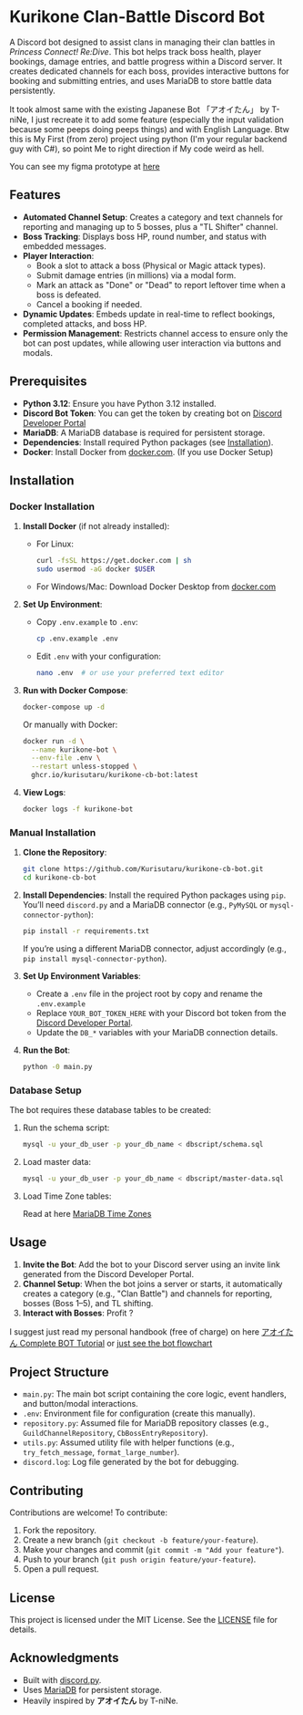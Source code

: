 # Kurikone Clan-Battle Discord Bot

A Discord bot designed to assist clans in managing their clan battles in *Princess Connect! Re:Dive*. This bot helps track boss health, player bookings, damage entries, and battle progress within a Discord server. It creates dedicated channels for each boss, provides interactive buttons for booking and submitting entries, and uses MariaDB to store battle data persistently.

It took almost same with the existing Japanese Bot 「アオイたん」 by T-niNe, I just recreate it to add some feature (especially the input validation because some peeps doing peeps things) and with English Language.
Btw this is My First (from zero) project using python (I'm your regular backend guy with C#), so point Me to right direction if My code weird as hell.

You can see my figma prototype at [here](https://www.figma.com/proto/C1qiBAUNZNNeChsM1usGzk/Discord---Purikone-CB-Bot?node-id=0-1&t=oIsnig840b2wEMJH-1)

## Features

- **Automated Channel Setup**: Creates a category and text channels for reporting and managing up to 5 bosses, plus a "TL Shifter" channel.
- **Boss Tracking**: Displays boss HP, round number, and status with embedded messages.
- **Player Interaction**:
  - Book a slot to attack a boss (Physical or Magic attack types).
  - Submit damage entries (in millions) via a modal form.
  - Mark an attack as "Done" or "Dead" to report leftover time when a boss is defeated.
  - Cancel a booking if needed.
- **Dynamic Updates**: Embeds update in real-time to reflect bookings, completed attacks, and boss HP.
- **Permission Management**: Restricts channel access to ensure only the bot can post updates, while allowing user interaction via buttons and modals.


## Prerequisites

- **Python 3.12**: Ensure you have Python 3.12 installed.
- **Discord Bot Token**: You can get the token by creating bot on [Discord Developer Portal](https://discord.com/developers/)
- **MariaDB**: A MariaDB database is required for persistent storage.
- **Dependencies**: Install required Python packages (see [Installation](#installation)).
- **Docker**: Install Docker from [docker.com](https://www.docker.com/). (If you use Docker Setup)

## Installation

### Docker Installation

1. **Install Docker** (if not already installed):
   - For Linux:
     ```bash
     curl -fsSL https://get.docker.com | sh
     sudo usermod -aG docker $USER
     ```
   - For Windows/Mac: Download Docker Desktop from [docker.com](https://www.docker.com/products/docker-desktop)


2. **Set Up Environment**:
   - Copy `.env.example` to `.env`:
     ```bash
     cp .env.example .env
     ```
   - Edit `.env` with your configuration:
     ```bash
     nano .env  # or use your preferred text editor
     ```

3. **Run with Docker Compose**:
   ```bash
   docker-compose up -d
   ```

   Or manually with Docker:
   ```bash
   docker run -d \
     --name kurikone-bot \
     --env-file .env \
     --restart unless-stopped \
     ghcr.io/kurisutaru/kurikone-cb-bot:latest
   ```

4. **View Logs**:
   ```bash
   docker logs -f kurikone-bot
   ```

### Manual Installation
1. **Clone the Repository**:
   ```bash
   git clone https://github.com/Kurisutaru/kurikone-cb-bot.git
   cd kurikone-cb-bot
   ```

2. **Install Dependencies**:
   Install the required Python packages using `pip`. You’ll need `discord.py` and a MariaDB connector (e.g., `PyMySQL` or `mysql-connector-python`):
   ```bash
   pip install -r requirements.txt
   ```
   If you’re using a different MariaDB connector, adjust accordingly (e.g., `pip install mysql-connector-python`).

3. **Set Up Environment Variables**:
   - Create a `.env` file in the project root by copy and rename the `.env.example`
   - Replace `YOUR_BOT_TOKEN_HERE` with your Discord bot token from the [Discord Developer Portal](https://discord.com/developers/applications).
   - Update the `DB_*` variables with your MariaDB connection details.

4. **Run the Bot**:
   ```bash
   python -0 main.py
   ```
   
### Database Setup
The bot requires these database tables to be created:
1. Run the schema script:
   ```bash
   mysql -u your_db_user -p your_db_name < dbscript/schema.sql
   ```
2. Load master data:
   ```bash
   mysql -u your_db_user -p your_db_name < dbscript/master-data.sql
   ```
3. Load Time Zone tables:

   Read at here [MariaDB Time Zones](https://mariadb.com/kb/en/time-zones/#mysql-time-zone-tables)

## Usage

1. **Invite the Bot**: Add the bot to your Discord server using an invite link generated from the Discord Developer Portal.
2. **Channel Setup**: When the bot joins a server or starts, it automatically creates a category (e.g., "Clan Battle") and channels for reporting, bosses (Boss 1–5), and TL shifting.
3. **Interact with Bosses**: Profit ?

I suggest just read my personal handbook (free of charge) on here [アオイたん Complete BOT Tutorial](https://docs.google.com/document/d/1K51z0uQQuuUPViHRGTuhmeWVzCb7QO0gOwB72MZnKfY/edit?usp=sharing) or [just see the bot flowchart](https://i.imgur.com/JIOf1ic.png)


## Project Structure

- `main.py`: The main bot script containing the core logic, event handlers, and button/modal interactions.
- `.env`: Environment file for configuration (create this manually).
- `repository.py`: Assumed file for MariaDB repository classes (e.g., `GuildChannelRepository`, `CbBossEntryRepository`).
- `utils.py`: Assumed utility file with helper functions (e.g., `try_fetch_message`, `format_large_number`).
- `discord.log`: Log file generated by the bot for debugging.

## Contributing

Contributions are welcome! To contribute:
1. Fork the repository.
2. Create a new branch (`git checkout -b feature/your-feature`).
3. Make your changes and commit (`git commit -m "Add your feature"`).
4. Push to your branch (`git push origin feature/your-feature`).
5. Open a pull request.

## License

This project is licensed under the MIT License. See the [LICENSE](LICENSE.md) file for details.

## Acknowledgments

- Built with [discord.py](https://github.com/Rapptz/discord.py).
- Uses [MariaDB](https://mariadb.org/) for persistent storage.
- Heavily inspired by **アオイたん** by T-niNe.

